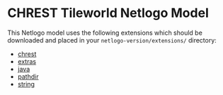 # CHREST Tileworld Netlogo Model

This Netlogo model uses the following extensions which should be downloaded and
placed in your `netlogo-version/extensions/` directory:

- [chrest](https://github.com/mlk5060/chrest-netlogo-extension)
- [extras](https://github.com/mlk5060/extras-netlogo-extension)
- [java](https://github.com/mlk5060/java_netlogo_extension)
- [pathdir](https://github.com/cstaelin/Pathdir-Extension)
- [string](https://github.com/NetLogo/String-Extension)